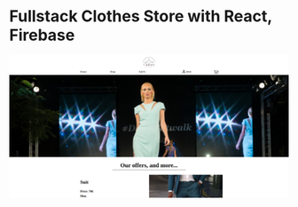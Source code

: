 # Fullstack Clothes Store with React, Firebase
![desktop](./src/images/clothes-firebase.png)

<!-- Note loading animation for any process, instead of our offers put the category and when press image make it bigger -->
